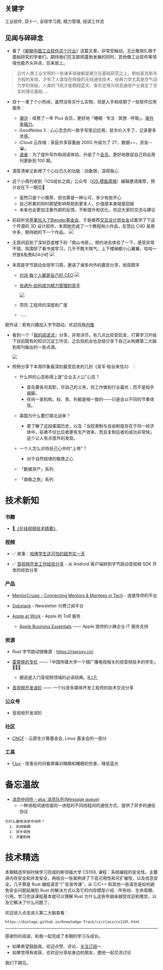 ## 关键字

工业软件, 双十一, 全球学习周, 精力管理, 阅读工作流

## 见闻与碎碎念

- 看了《[聊聊中国工业软件这个行业](https://mp.weixin.qq.com/s/rqzUHTreS_eYnphXbpiaVQ)》这篇文章，非常受触动，无比敬佩扎根于基础研究的学者们。期待我们在互联网蓬勃发展的同时，其他像工业软件等领域也能齐头并进，后来居上。

>  近代人类工业文明的一些诸多突破都是建立在基础研究之上，例如麦克斯韦方程的发现，才有了人类现在辉煌的无线通信技术，经典力学尤其是空气动力学的突破，人类的飞机才能翱翔蓝天，香农定理为信息通信产业奠定了坚实的理论基础.....

- 双十一凑了个小热闹，虽然没有买什么实物，但是入手和续期了一些软件应用服务：

  - [潮汐](https://tide.fm/)：续费了一年 Plus 会员，更好地「睡眠 · 专注 · 冥想 · 呼吸」，[提升幸福力](https://binlogo.github.io/post/meditation-keep/)。
  - GoodNotes 5：心心念念的一款手写笔记应用，趁半价入手了，记录更多灵感。
  - iCloud 云存储：家庭共享容量由 200G 升级为了 2T，数据++，资金--😭。
  - [语雀](https://www.yuque.com/login?platform=wechat&inviteToken=f6e959505e77f114312173f53ec62f7ba8daba0ed81beaf7dda5da95286080b9)：为了提升写作和阅读体验，升级了个[会员](https://www.yuque.com/yuque/ng1qth/member-privilege)，更好地敦促自己将此周刊更新到 100 期。

- 滴答清单又新增了个心仪已久的功能：四象限，深得我心

- 这个小周刊收到「iOS成长之路」公众号（[iOS 摸鱼周报](https://github.com/zhangferry/iOSWeeklyLearning)）编辑邀请推荐，预计会在下一期见🎉

  - 虽然只是个小推荐，但也算是一种认可，多少有些开心
  - 自己积累的同时期望影响帮助到更多人，价值感本身就是回报
  - 未来也会更加注重外部的反馈，不断提升和优化，欢迎大家的交流与建议

- 前段听说[苹果加入了Blender基金会](https://www.blender.org/press/apple-joins-blender-development-fund/)，于是推荐[交互设计师女友](https://xiaozhuanlan.com/u/souffle)试着学了下这个开源的 3D 设计软件，本周她完成了一个教程和小作品，反馈比 C4D 易用许多，期待她的下一个作品。
  ![](/static/season-2/007/blender-try.png)
  
- 无意间逛到了深圳百度楼下的「南山书房」，预约进去体验了一下，感受非常不错，氛围除了看书或学习，几乎不敢大喘气，上下楼梯都小心翼翼，哈哈～开放&免费&24小时
  ![](/static/season-2/007/nanshan-study.png)
  
- 本周是字节跳动全球学习周，邀请了诸多内外的嘉宾分享，收获颇丰

  - [刘润·每个人都是自己的 CEO](https://mubu.com/doc/vWIbDCFrdU) 
    ![](/static/season-2/007/be-own-self-mindmap.png)
    
  - [张遇升·如何成为精力管理的高手](https://mubu.com/doc/33fG02HvfvE)
  
    ![](/static/season-2/007/energy-master-mindmap.png)
  
  - 项亮·工程师的深度和广度
  
  - ……

题外话：若有兴趣加入字节跳动，欢迎找我[内推](https://job.toutiao.com/s/RHabqyY)

- 看到一个「[我的阅读流](https://mp.weixin.qq.com/s/lioyPd8RRv3XUyTkaJFDDQ)」分享，非常详尽，有几点比较受启发，打算学习升级下目前既有的知识沉淀工作流，之后找机会也总结分享下自己从构建第二大脑到周刊输出的一些点滴。

  ![](/static/season-2/007/reading-workflow.png)

- 照例分享下本周印象最深刻最受启发的几封《吴军·硅谷来信3》 ：

  - 什么样的心态称得上是“企业主人公”心态？

    - 首先要各司其职，尽自己的义务，将工作做到行业最优；而不是指手画脚。
    - 任何一家机构，权、责、利都是相一致的——只是会以不同的节奏体现。

  - 美国为什么要打南北战争？

    - 更了解了这段美国历史，以及「当奴隶制与自由制度存在于同一经济体中，前者不仅比后者更有生产效率，而且复制后者的成功非常快」这个让人有点意外的发现。

  - 一个人怎么对待自己心中的“上帝”？

    - 对于自然规律的敬畏之心

  - 「数据资产」系列
  - 「南极之旅」系列

# 技术新知

### 书籍

- 🔲[《在线视频技术精要》](https://book.douban.com/subject/34947377/)

### 视频

- ✅ 故事：[哈佛学生这可怕的超充实一天](https://youtu.be/XkFulQe9EVE)

- ✅ [音视频开发工作经验分享](https://www.bilibili.com/video/BV1p54y1X7fY) - 从 Android 客户端转到字节跳动音视频 SDK 开发的经验分享

### 产品

- [MentorCruise - Connecting Mentors & Mentees in Tech](https://mentorcruise.com/) - 连接导师的平台
- [Substack](https://substack.com/) - Newsletter 付费订阅平台

- [Apple at Work](https://www.apple.com/business/) - Apple 的 ToB 服务

  - [Apple Business Essentials](https://www.apple.com/business/essentials/) —— Apple 提供的小微企业 IT 服务支持

### 资源

- Rust 字节跳动镜像源：https://rsproxy.cn/
- [雷霄骅的专栏](https://blog.csdn.net/leixiaohua1020) ——「中国传媒大学一个搞广播电视相关的视音频技术的学生」🌟🌟🌟

  - 据说是入门音视频领域的必读经典。[R.I.P.](https://www.zhihu.com/question/49211380)

- [音视频开发进阶](https://glumes.com/) —— 一个抖音多媒体开发工程师的技术交流分享

### 公众号

- 音视频开发进阶

### 社区

- [CNCF](https://www.cncf.io/) - 云原生计算基金会, Linux 基金会的一部分

### 工具

- [f.lux](https://justgetflux.com/) - 改善长时间看屏幕对眼睛和睡眠的伤害，降低蓝光

# 备忘温故

-  [消息中间件 - aka: 消息队列(Message queue)](https://zh.wikipedia.org/wiki/消息队列)   
   - 一种进程间通信或同一进程的不同线程间的通信方式，提供了异步的通信协议

```
为什么要用消息中间件？
  1. 系统解耦
  2. 异步调用
  3. 流量削峰
```

# 技术精选

本期精选早些时候学习完成的斯坦福大学 CS110L 课程：系统编程的安全性。主要讲内存安全和并发安全，再结合一些案例讲了下高可用性和可扩展性，以及信息安全，几乎算是 Rust 编程语言“广告宣传课”，从 C/C++ 和其他一些语言是如何避免安全问题延展到 Rust 的解决方式以及它的内存模型介绍：所有权、生命周期、引用。学习完该课程基本就可以理解 Rust 为什么这些年越来越受欢迎和推崇，以及它解决了什么问题了。

欢迎进入点击进入第二大脑查看：

```urlpreview
https://binlogo.github.io/Knowledge-Track/cs/class/cs110l.html
```



------

感谢你的阅读，和我一起完成了本期的学习与成长。

- 如果希望鼓励我，欢迎点赞、评论、[关注订阅](https://www.yuque.com/binboy/increment-magzine)～
- 如果觉得有收获，也欢迎分享给身边的朋友，邀他一起交流讨论

我们下期见。